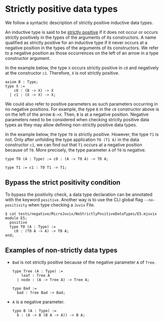 # Strictly positive data types

We follow a syntactic description of strictly positive inductive data
types.

An inductive type is said to be <u>strictly positive</u> if it does not
occur or occurs strictly positively in the types of the arguments of its
constructors. A name qualified as strictly positive for an inductive
type if it never occurs at a negative position in the types of the
arguments of its constructors. We refer to a negative position as those
occurrences on the left of an arrow in a type constructor argument.

In the example below, the type `X` occurs strictly positive in `c0` and
negatively at the constructor `c1`. Therefore, `X` is not strictly
positive.

```minijuvix
axiom B : Type;
type X :=
    c0 : (B -> X) -> X
  | c1 : (X -> X) -> X;
```

We could also refer to positive parameters as such parameters occurring
in no negative positions. For example, the type `B` in the `c0`
constructor above is on the left of the arrow `B->X`. Then, `B` is at a
negative position. Negative parameters need to be considered when
checking strictly positive data types as they may allow defining
non-strictly positive data types.

In the example below, the type `T0` is strictly positive. However, the
type `T1` is not. Only after unfolding the type application `T0 (T1 A)`
in the data constructor `c1`, we can find out that `T1` occurs at a
negative position because of `T0`. More precisely, the type parameter
`A` of `T0` is negative.

```minijuvix
type T0 (A : Type) := c0 : (A -> T0 A) -> T0 A;

type T1 := c1 : T0 T1 -> T1;
```

## Bypass the strict positivity condition

To bypass the positivity check, a data type declaration can be annotated
with the keyword `positive`. Another way is to use the CLI global flag
`--no-positivity` when type checking a `Juvix` File.

```juvix
$ cat tests/negative/MicroJuvix/NoStrictlyPositiveDataTypes/E5.mjuvix
module E5;
  positive
  type T0 (A : Type) :=
    c0 : (T0 A -> A) -> T0 A;
end;
```

## Examples of non-strictly data types

- `Bad` is not strictly positive because of the negative parameter
  `A` of `Tree`.

  ```juvix
  type Tree (A : Type) :=
      leaf : Tree A
    | node : (A -> Tree A) -> Tree A;

  type Bad :=
    bad : Tree Bad -> Bad;
  ```

- `A` is a negative parameter.

  ```juvix
  type B (A : Type) :=
    b : (A -> B (B A -> A)) -> B A;
  ```
